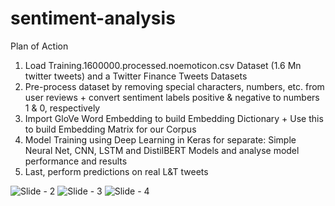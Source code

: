 # sentiment-analysis

Plan of Action
1. Load Training.1600000.processed.noemoticon.csv Dataset (1.6 Mn twitter tweets) and a Twitter Finance Tweets Datasets
2. Pre-process dataset by removing special characters, numbers, etc. from user reviews + convert sentiment labels positive & negative to numbers 1 & 0, respectively
3. Import GloVe Word Embedding to build Embedding Dictionary + Use this to build Embedding Matrix for our Corpus
4. Model Training using Deep Learning in Keras for separate: Simple Neural Net, CNN, LSTM and DistilBERT Models and analyse model performance and results
5. Last, perform predictions on real L&T tweets
   
![Slide - 2](https://github.com/gupta-tilak/SentimentAnalysis-Createch/assets/117450383/82f6265a-2422-42b3-8038-6374f42d53ec)
![Slide - 3](https://github.com/gupta-tilak/SentimentAnalysis-Createch/assets/117450383/b4b9ec4b-0923-4740-996d-61b156e88aeb)
![Slide - 4](https://github.com/gupta-tilak/SentimentAnalysis-Createch/assets/117450383/f1307023-9ad3-41be-83a0-bf096813b472)
